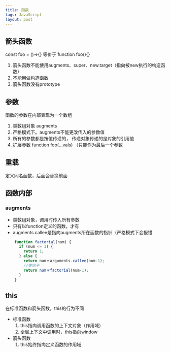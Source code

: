 ```yaml
---
title: 函数
tags: JavaScript
layout: post
---
```



## 箭头函数

const foo = ()=>{} 等价于 function foo(){}

1. 箭头函数不能使用augments、super、new.target（指向被new执行的构造函数）
2. 不能用做构造函数
3. 箭头函数没有prototype

## 参数

函数的参数在内部表现为一个数组

1. 类数组对象 augments
2. 严格模式下。augments不能更改传入的参数值
3. 所有的参数都是按值传递的， 传递对象传递的是对象的引用值
4. 扩展参数 function foo(...vals) （只能作为最后一个参数

## 重载

定义同名函数，后面会替换前面

## 函数内部

### augments

- 类数组对象，调用时传入所有参数
- 只有以function定义的函数，才有
- augments.callee是指向augments所在函数的指针（严格模式下会报错

```javascript
    function factorial(num) {
      if (num <= 1) {
        return 1;
      } else {
        return num＊arguments.callee(num-1); 
        //等同于 
        return num＊factorial(num-1);
      }
    }
```

## this

在标准函数和箭头函数，this的行为不同

- 标准函数
  1. this指向调用函数的上下文对象（作用域）
  2. 全局上下文中调用时，this指向window
- 箭头函数
  1. this始终指向定义函数的作用域
 

  


 








